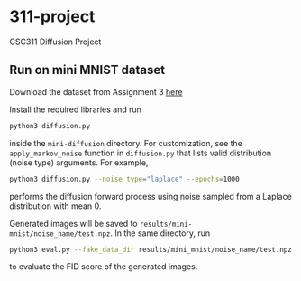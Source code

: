 # 311-project
CSC311 Diffusion Project

## Run on mini MNIST dataset

Download the dataset from Assignment 3 [here](https://www.cs.toronto.edu/~rahulgk/courses/csc311_f23/index.html)

Install the required libraries and run
```sh
python3 diffusion.py
```
inside the ```mini-diffusion``` directory. For customization, see the ```apply_markov_noise``` function in ```diffusion.py``` that lists valid distribution (noise type) arguments. For example,
```sh
python3 diffusion.py --noise_type="laplace" --epochs=1000
```
performs the diffusion forward process using noise sampled from a Laplace distribution with mean 0.

Generated images will be saved to ```results/mini-mnist/noise_name/test.npz```. In the same directory, run 

```sh
python3 eval.py --fake_data_dir results/mini_mnist/noise_name/test.npz  
```

to evaluate the FID score of the generated images.